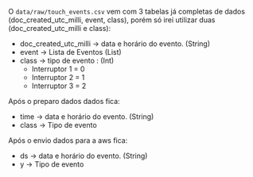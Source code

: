 O `data/raw/touch_events.csv` vem com 3 tabelas já completas de dados (doc_created_utc_milli, event, class), porém só irei utilizar duas (doc_created_utc_milli e class):

* doc_created_utc_milli -> data e horário do evento. (String)
* event -> Lista de Eventos (List<Float>)
* class -> tipo de evento : (Int)
	- Interruptor 1 = 0
	- Interruptor 2 = 1
	- Interruptor 3 = 2

Após o preparo dados dados fica:
* time -> data e horário do evento. (String)
* class -> Tipo de evento

Após o envio dados para a aws fica:
* ds -> data e horário do evento. (String)
* y -> Tipo de evento